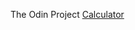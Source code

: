 The Odin Project
[Calculator](https://www.theodinproject.com/paths/foundations/courses/foundations/lessons/calculator)